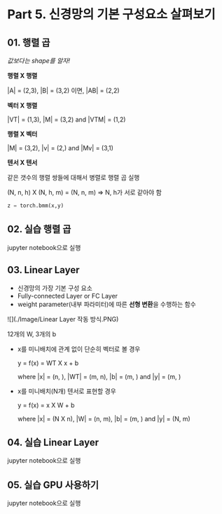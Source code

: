 # Part 5. 신경망의 기본 구성요소 살펴보기



## 01. 행렬 곱

*값보다는 shape를 알자!*

**행렬 X 행렬**

|A| = (2,3), |B| = (3,2) 이면, |AB| = (2,2)

**벡터 X 행렬**

|VT| = (1,3), |M| = (3,2) and |VTM| = (1,2)

**행렬 X 벡터**

|M| = (3,2), |v| = (2,) and |Mv| = (3,1)

**텐서 X 텐서**

같은 갯수의 행렬 쌍들에 대해서 병렬로 행렬 곱 실행

(N, n, h) X (N, h, m) = (N, n, m) ⇒ N, h가 서로 같아야 함

```python
z = torch.bmm(x,y)
```



## 02. 실습 행렬 곱

jupyter notebook으로 실행



## 03. Linear Layer

- 신경망의 가장 기본 구성 요소
- Fully-connected Layer or FC Layer
- weight parameter(내부 파라미터)에 따른 **선형 변환**을 수행하는 함수

![](./Image/Linear Layer 작동 방식.PNG)

12개의 W, 3개의 b

- x를 미니배치에 관계 없이 단순히 벡터로 볼 경우

  y = f(x) = WT X x + b

  where |x| = (n, ), |WT| = (m, n), |b| = (m, ) and |y| = (m, )

- x를 미니배치(N개) 텐서로 표현할 경우

  y = f(x) = x X W + b

  where |x| = (N X n), |W| = (n, m), |b| = (m, ) and |y| = (N, m)



## 04. 실습 Linear Layer

jupyter notebook으로 실행



## 05. 실습 GPU 사용하기

jupyter notebook으로 실행